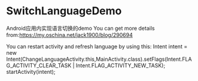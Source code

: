 # SwitchLanguageDemo
Android应用内实现语言切换的demo
You can get more details from:https://my.oschina.net/jack1900/blog/290694

You can restart activity and refresh language by using this:
Intent intent = new Intent(ChangeLanguageActivity.this,MainActivity.class).setFlags(Intent.FLAG_ACTIVITY_CLEAR_TASK | Intent.FLAG_ACTIVITY_NEW_TASK);
                startActivity(intent);
